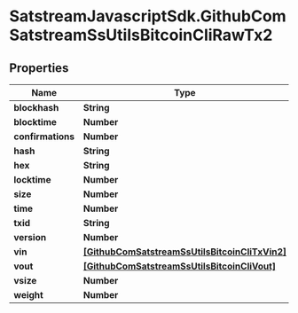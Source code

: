 # SatstreamJavascriptSdk.GithubComSatstreamSsUtilsBitcoinCliRawTx2

## Properties
Name | Type | Description | Notes
------------ | ------------- | ------------- | -------------
**blockhash** | **String** |  | [optional] 
**blocktime** | **Number** |  | [optional] 
**confirmations** | **Number** |  | [optional] 
**hash** | **String** |  | [optional] 
**hex** | **String** |  | [optional] 
**locktime** | **Number** |  | [optional] 
**size** | **Number** |  | [optional] 
**time** | **Number** |  | [optional] 
**txid** | **String** |  | [optional] 
**version** | **Number** |  | [optional] 
**vin** | [**[GithubComSatstreamSsUtilsBitcoinCliTxVin2]**](GithubComSatstreamSsUtilsBitcoinCliTxVin2.md) |  | [optional] 
**vout** | [**[GithubComSatstreamSsUtilsBitcoinCliVout]**](GithubComSatstreamSsUtilsBitcoinCliVout.md) |  | [optional] 
**vsize** | **Number** |  | [optional] 
**weight** | **Number** |  | [optional] 
